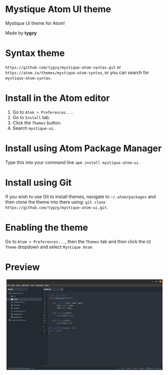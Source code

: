 # Mystique Atom UI theme

Mystique UI theme for Atom!

Made by __tygzy__

# Syntax theme

`https://github.com/tygzy/mystique-atom-syntax.git` or `https://atom.io/themes/mystique-atom-syntax`, or you can search for `mystique-atom-syntax`.

# Install in the Atom editor

1. Go to `Atom > Preferences...`.
2. Go to `Install` tab.
3. Click the `Themes` button.
4. Search `mystique-ui`.

# Install using Atom Package Manager

Type this into your command line `apm install mystique-atom-ui`.

# Install using Git

If you wish to use Git to install themes, navigate to `~/.atom/packages` and then clone the theme into there using: `git clone https://github.com/tygzy/mystique-atom-ui.git`.

# Enabling the theme

Go to `Atom > Preferences...`, then the `Themes` tab and then click the `UI Theme` dropdown and select `Mystique Atom`.

# Preview

![Preview image 1](/README/preview-1.png)
